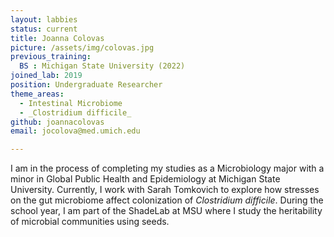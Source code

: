 ```yaml
---
layout: labbies
status: current
title: Joanna Colovas
picture: /assets/img/colovas.jpg
previous_training:
  BS : Michigan State University (2022)
joined_lab: 2019
position: Undergraduate Researcher
theme_areas:
  - Intestinal Microbiome
  - _Clostridium difficile_
github: joannacolovas
email: jocolova@med.umich.edu

---
```

I am in the process of completing my studies as a Microbiology major with a minor in Global Public Health and Epidemiology at Michigan State University. Currently, I work with Sarah Tomkovich to explore how stresses on the gut microbiome affect colonization of *Clostridium difficile*. During the school year, I am part of the ShadeLab at MSU where I study the heritability of microbial communities using seeds. 
